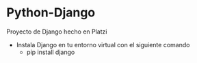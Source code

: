 # Python-Django

Proyecto de Django hecho en Platzi
- Instala Django en tu entorno virtual con el siguiente comando 
  - pip install django

